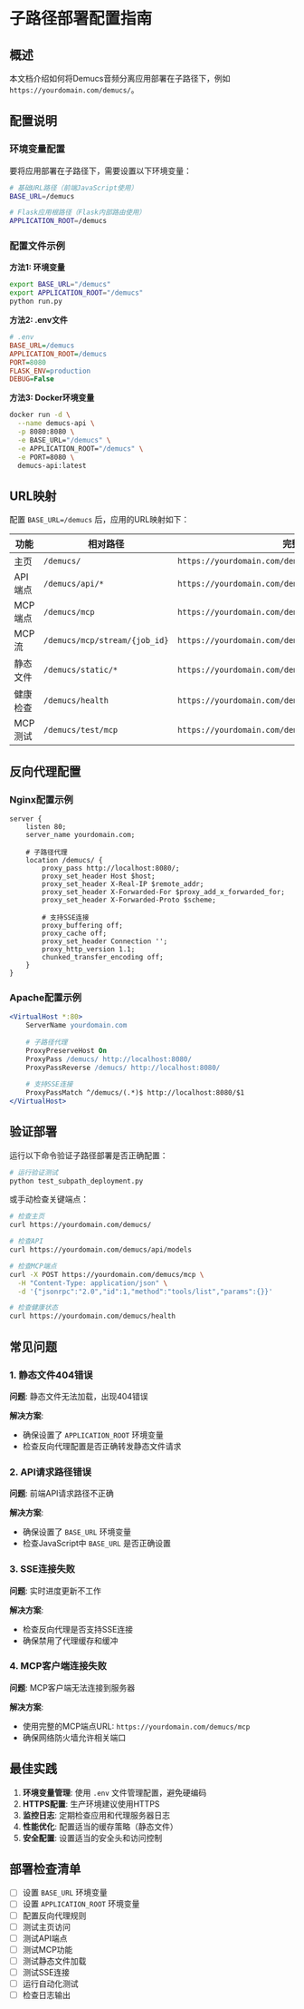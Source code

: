 # 子路径部署配置指南

## 概述

本文档介绍如何将Demucs音频分离应用部署在子路径下，例如 `https://yourdomain.com/demucs/`。

## 配置说明

### 环境变量配置

要将应用部署在子路径下，需要设置以下环境变量：

```bash
# 基础URL路径（前端JavaScript使用）
BASE_URL=/demucs

# Flask应用根路径（Flask内部路由使用）
APPLICATION_ROOT=/demucs
```

### 配置文件示例

**方法1: 环境变量**
```bash
export BASE_URL="/demucs"
export APPLICATION_ROOT="/demucs"
python run.py
```

**方法2: .env文件**
```ini
# .env
BASE_URL=/demucs
APPLICATION_ROOT=/demucs
PORT=8080
FLASK_ENV=production
DEBUG=False
```

**方法3: Docker环境变量**
```bash
docker run -d \
  --name demucs-api \
  -p 8080:8080 \
  -e BASE_URL="/demucs" \
  -e APPLICATION_ROOT="/demucs" \
  -e PORT=8080 \
  demucs-api:latest
```

## URL映射

配置 `BASE_URL=/demucs` 后，应用的URL映射如下：

| 功能 | 相对路径 | 完整URL示例 |
|------|----------|-------------|
| 主页 | `/demucs/` | `https://yourdomain.com/demucs/` |
| API端点 | `/demucs/api/*` | `https://yourdomain.com/demucs/api/models` |
| MCP端点 | `/demucs/mcp` | `https://yourdomain.com/demucs/mcp` |
| MCP流 | `/demucs/mcp/stream/{job_id}` | `https://yourdomain.com/demucs/mcp/stream/123` |
| 静态文件 | `/demucs/static/*` | `https://yourdomain.com/demucs/static/js/mcp_sse_client.js` |
| 健康检查 | `/demucs/health` | `https://yourdomain.com/demucs/health` |
| MCP测试 | `/demucs/test/mcp` | `https://yourdomain.com/demucs/test/mcp` |

## 反向代理配置

### Nginx配置示例

```nginx
server {
    listen 80;
    server_name yourdomain.com;

    # 子路径代理
    location /demucs/ {
        proxy_pass http://localhost:8080/;
        proxy_set_header Host $host;
        proxy_set_header X-Real-IP $remote_addr;
        proxy_set_header X-Forwarded-For $proxy_add_x_forwarded_for;
        proxy_set_header X-Forwarded-Proto $scheme;
        
        # 支持SSE连接
        proxy_buffering off;
        proxy_cache off;
        proxy_set_header Connection '';
        proxy_http_version 1.1;
        chunked_transfer_encoding off;
    }
}
```

### Apache配置示例

```apache
<VirtualHost *:80>
    ServerName yourdomain.com
    
    # 子路径代理
    ProxyPreserveHost On
    ProxyPass /demucs/ http://localhost:8080/
    ProxyPassReverse /demucs/ http://localhost:8080/
    
    # 支持SSE连接
    ProxyPassMatch ^/demucs/(.*)$ http://localhost:8080/$1
</VirtualHost>
```

## 验证部署

运行以下命令验证子路径部署是否正确配置：

```bash
# 运行验证测试
python test_subpath_deployment.py
```

或手动检查关键端点：

```bash
# 检查主页
curl https://yourdomain.com/demucs/

# 检查API
curl https://yourdomain.com/demucs/api/models

# 检查MCP端点
curl -X POST https://yourdomain.com/demucs/mcp \
  -H "Content-Type: application/json" \
  -d '{"jsonrpc":"2.0","id":1,"method":"tools/list","params":{}}'

# 检查健康状态
curl https://yourdomain.com/demucs/health
```

## 常见问题

### 1. 静态文件404错误

**问题**: 静态文件无法加载，出现404错误

**解决方案**: 
- 确保设置了 `APPLICATION_ROOT` 环境变量
- 检查反向代理配置是否正确转发静态文件请求

### 2. API请求路径错误

**问题**: 前端API请求路径不正确

**解决方案**:
- 确保设置了 `BASE_URL` 环境变量
- 检查JavaScript中 `BASE_URL` 是否正确设置

### 3. SSE连接失败

**问题**: 实时进度更新不工作

**解决方案**:
- 检查反向代理是否支持SSE连接
- 确保禁用了代理缓存和缓冲

### 4. MCP客户端连接失败

**问题**: MCP客户端无法连接到服务器

**解决方案**:
- 使用完整的MCP端点URL: `https://yourdomain.com/demucs/mcp`
- 确保网络防火墙允许相关端口

## 最佳实践

1. **环境变量管理**: 使用 `.env` 文件管理配置，避免硬编码
2. **HTTPS配置**: 生产环境建议使用HTTPS
3. **监控日志**: 定期检查应用和代理服务器日志
4. **性能优化**: 配置适当的缓存策略（静态文件）
5. **安全配置**: 设置适当的安全头和访问控制

## 部署检查清单

- [ ] 设置 `BASE_URL` 环境变量
- [ ] 设置 `APPLICATION_ROOT` 环境变量  
- [ ] 配置反向代理规则
- [ ] 测试主页访问
- [ ] 测试API端点
- [ ] 测试MCP功能
- [ ] 测试静态文件加载
- [ ] 测试SSE连接
- [ ] 运行自动化测试
- [ ] 检查日志输出 
